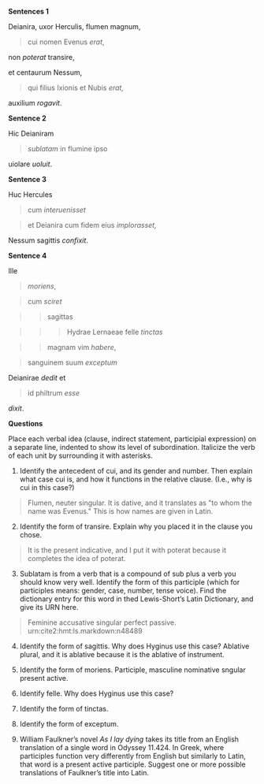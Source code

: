 **Sentences 1**

Deianira, uxor Herculis, flumen magnum,

> cui nomen Evenus *erat*,

non *poterat* transire,

et centaurum Nessum,

> qui filius Ixionis et Nubis *erat,*

auxilium *rogavit*.

**Sentence 2**

Hic Deianiram

> *sublatam* in flumine ipso

uiolare *uoluit*. 

**Sentence 3**

Huc Hercules

> cum *interuenisset*

> et Deianira cum fidem eius *implorasset,*

Nessum sagittis *confixit*.

**Sentence 4**

Ille

> *moriens*,

> cum *sciret*

>> sagittas

>>> Hydrae Lernaeae felle *tinctas*

>> magnam vim *habere*,

> sanguinem suum *exceptum*

Deianirae *dedit* et

> id philtrum *esse*

*dixit*.

**Questions**

Place each verbal idea (clause, indirect statement, participial expression) on a separate line, indented to show its level of subordination.
Italicize the verb of each unit by surrounding it with asterisks.

1. Identify the antecedent of cui, and its gender and number. Then explain what case cui is, and how it functions in the relative clause. (I.e., why is cui in this case?)

> Flumen, neuter singular. It is dative, and it translates as "to whom the name was Evenus." This is how names are given in Latin.

2. Identify the form of transire. Explain why you placed it in the clause you chose.

> It is the present indicative, and I put it with poterat because it completes the idea of poterat.

3. Sublatam is from a verb that is a compound of sub plus a verb you should know very well. Identify the form of this participle (which for participles means: gender, case, number, tense voice). Find the dictionary entry for this word in thed Lewis-Short’s Latin Dictionary, and give its URN here.

> Feminine accusative singular perfect passive. urn:cite2:hmt:ls.markdown:n48489

4. Identify the form of sagittis. Why does Hyginus use this case? Ablative plural, and it is ablative because it is the ablative of instrument.

5. Identify the form of moriens. Participle, masculine nominative sngular present active.

6. Identify felle. Why does Hyginus use this case?

7. Identify the form of tinctas.

8. Identify the form of exceptum.

9. William Faulkner’s novel *As I lay dying* takes its title from an English translation of a single word in Odyssey 11.424. In Greek, where participles function very differently from English but similarly to Latin, that word is a present active participle. Suggest one or more possible translations of Faulkner’s title into Latin.
